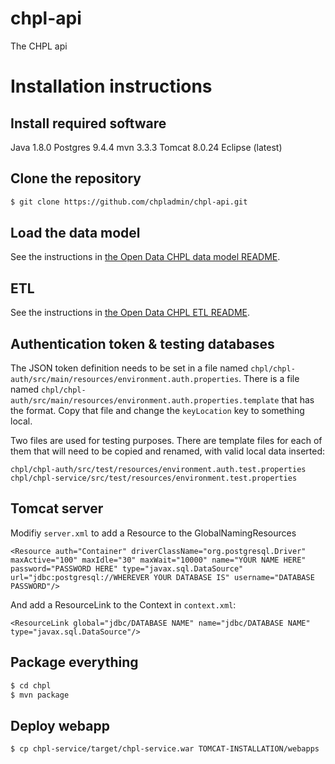 # chpl-api

The CHPL api

# Installation instructions

## Install required software

Java 1.8.0
Postgres 9.4.4
mvn 3.3.3
Tomcat 8.0.24
Eclipse (latest)

## Clone the repository

```sh
$ git clone https://github.com/chpladmin/chpl-api.git
```

## Load the data model

See the instructions in [the Open Data CHPL data model README](openchpl-sql/README.md).

## ETL

See the instructions in [the Open Data CHPL ETL README](chpl/chpl-etl/README.md).

## Authentication token & testing databases

The JSON token definition needs to be set in a file named `chpl/chpl-auth/src/main/resources/environment.auth.properties`. There is a file named `chpl/chpl-auth/src/main/resources/environment.auth.properties.template` that has the format. Copy that file and change the `keyLocation` key to something local.

Two files are used for testing purposes. There are template files for each of them that will need to be copied and renamed, with valid local data inserted:

```
chpl/chpl-auth/src/test/resources/environment.auth.test.properties
chpl/chpl-service/src/test/resources/environment.test.properties
```

## Tomcat server

Modifiy `server.xml` to add a Resource to the GlobalNamingResources

`<Resource auth="Container" driverClassName="org.postgresql.Driver" maxActive="100" maxIdle="30" maxWait="10000" name="YOUR NAME HERE" password="PASSWORD HERE" type="javax.sql.DataSource" url="jdbc:postgresql://WHEREVER YOUR DATABASE IS" username="DATABASE PASSWORD"/>`

And add a ResourceLink to the Context in `context.xml`:

`<ResourceLink global="jdbc/DATABASE NAME" name="jdbc/DATABASE NAME" type="javax.sql.DataSource"/>`

## Package everything

```sh
$ cd chpl
$ mvn package
```

## Deploy webapp

```sh
$ cp chpl-service/target/chpl-service.war TOMCAT-INSTALLATION/webapps
```
